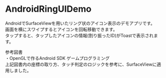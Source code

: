 AndroidRingUIDemo
=================
AndroidでSurfaceViewを用いたリング状のアイコン表示のデモアプリです。  
画面を横にスワイプするとアイコンを回転移動できます。  
タップすると、タップしたアイコンの情報(割り振ったID)がToastで表示されます。  
  
参考図書  
・OpenGLで作るAndroid SDK ゲームプログラミング  
上記図書内の座標の取り方、タッチ判定のロジックを参考に、SurfaceViewに適用しました。  

